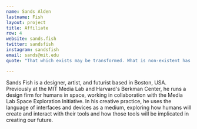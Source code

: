 ```yaml
---
name: Sands Alden
lastname: Fish
layout: project
title: Affiliate
row: 4
website: sands.fish
twitter: sandsfish
instagram: sandsfish
email: sands@mit.edu
quote: "That which exists may be transformed. What is non-existent has boundless uses. —Lao-Tse"

---
```


Sands Fish is a designer, artist, and futurist based in Boston, USA. Previously at the MIT Media Lab and Harvard's Berkman Center, he runs a design firm for humans in space, working in collaboration with the Media Lab Space Exploration Initiative. In his creative practice, he uses the language of interfaces and devices as a medium, exploring how humans will create and interact with their tools and how those tools will be implicated in creating our future. 